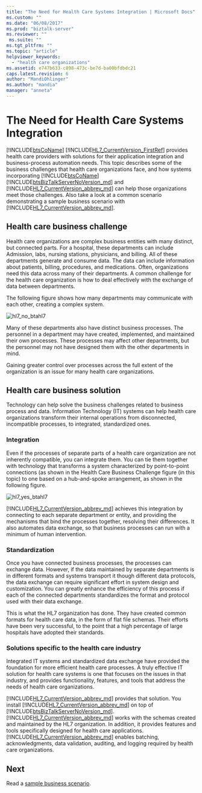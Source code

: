 ```yaml
---
title: "The Need for Health Care Systems Integration | Microsoft Docs"
ms.custom: ""
ms.date: "06/08/2017"
ms.prod: "biztalk-server"
ms.reviewer: ""
 ms.suite: ""
ms.tgt_pltfrm: ""
ms.topic: "article"
helpviewer_keywords: 
  - "health care organizations"
ms.assetid: e747b633-c898-473c-be7d-ba00bfdbdc21
caps.latest.revision: 6
author: "MandiOhlinger"
ms.author: "mandia"
manager: "anneta"
---
```

# The Need for Health Care Systems Integration
[!INCLUDE[btsCoName](../../includes/btsconame-md.md)] [!INCLUDE[HL7_CurrentVersion_FirstRef](../../includes/hl7-currentversion-firstref-md.md)] provides health care providers with solutions for their application integration and business-process automation needs. This topic describes some of the business challenges that health care organizations face, and how systems incorporating [!INCLUDE[btsCoName](../../includes/btsconame-md.md)] [!INCLUDE[btsBizTalkServerNoVersion_md](../../includes/btsbiztalkservernoversion-md.md)] and [!INCLUDE[HL7_CurrentVersion_abbrev_md](../../includes/hl7-currentversion-abbrev-md.md)] can help those organizations meet those challenges. Also take a look at a common scenario demonstrating a sample business scenario with [!INCLUDE[HL7_CurrentVersion_abbrev_md](../../includes/hl7-currentversion-abbrev-md.md)].  
  
## Health care business challenge

Health care organizations are complex business entities with many distinct, but connected parts. For a hospital, these departments can include Admission, labs, nursing stations, physicians, and billing. All of these departments generate and consume data. The data can include information about patients, billing, procedures, and medications. Often, organizations need this data across many of their departments. A common challenge for the health care organization is how to deal effectively with the exchange of data between departments.  
  
 The following figure shows how many departments may communicate with each other, creating a complex system.  
  
 ![](../../adapters-and-accelerators/accelerator-hl7/media/hl7-no-btahl7.gif "hl7_no_btahl7")  
  
 Many of these departments also have distinct business processes. The personnel in a department may have created, implemented, and maintained their own processes. These processes may affect other departments, but the personnel may not have designed them with the other departments in mind.  
  
 Gaining greater control over processes across the full extent of the organization is an issue for many health care organizations.  
  
## Health care business solution

Technology can help solve the business challenges related to business process and data. Information Technology (IT) systems can help health care organizations transform their internal operations from disconnected, incompatible processes, to integrated, standardized ones.  
  
### Integration  
 Even if the processes of separate parts of a health care organization are not inherently compatible, you can integrate them. You can tie them together with technology that transforms a system characterized by point-to-point connections (as shown in the Health Care Business Challenge figure (in this topic) to one based on a hub-and-spoke arrangement, as shown in the following figure.  
  
 ![](../../adapters-and-accelerators/accelerator-hl7/media/hl7-yes-btahl7.gif "hl7_yes_btahl7")  
  
[!INCLUDE[HL7_CurrentVersion_abbrev_md](../../includes/hl7-currentversion-abbrev-md.md)] achieves this integration by connecting to each separate department or entity, and providing the mechanisms that bind the processes together, resolving their differences. It also automates data exchange, so that business processes can run with a minimum of human intervention.  
  
### Standardization  
 Once you have connected business processes, the processes can exchange data. However, if the data maintained by separate departments is in different formats and systems transport it though different data protocols, the data exchange can require significant effort in system design and customization. You can greatly enhance the efficiency of this process if each of the connected departments standardizes the format and protocol used with their data exchange.  
  
 This is what the HL7 organization has done. They have created common formats for health care data, in the form of flat file schemas. Their efforts have been very successful, to the point that a high percentage of large hospitals have adopted their standards.  
  
### Solutions specific to the health care industry  
 Integrated IT systems and standardized data exchange have provided the foundation for more efficient health care processes. A truly effective IT solution for health care systems is one that focuses on the issues in that industry, and provides functionality, features, and tools that address the needs of health care organizations.  
  
[!INCLUDE[HL7_CurrentVersion_abbrev_md](../../includes/hl7-currentversion-abbrev-md.md)] provides that solution. You install [!INCLUDE[HL7_CurrentVersion_abbrev_md](../../includes/hl7-currentversion-abbrev-md.md)] on top of [!INCLUDE[btsBizTalkServerNoVersion_md](../../includes/btsbiztalkservernoversion-md.md)]. [!INCLUDE[HL7_CurrentVersion_abbrev_md](../../includes/hl7-currentversion-abbrev-md.md)] works with the schemas created and maintained by the HL7 organization. In addition, it provides features and tools specifically designed for health care applications. [!INCLUDE[HL7_CurrentVersion_abbrev_md](../../includes/hl7-currentversion-abbrev-md.md)] enables batching, acknowledgments, data validation, auditing, and logging required by health care organizations.  
  
## Next
Read a [sample business scenario](../../adapters-and-accelerators/accelerator-hl7/sample-business-scenario.md).
